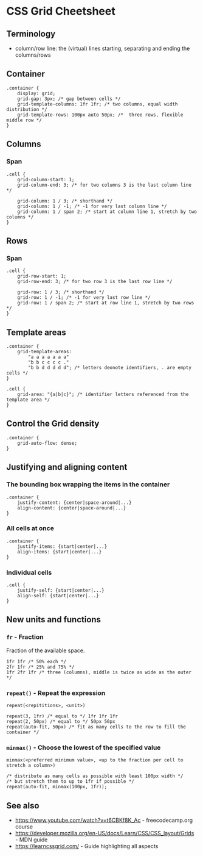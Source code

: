 
# CSS Grid Cheetsheet

## Terminology 

- column/row line: the (virtual) lines starting, separating and ending the columns/rows


## Container

```
.container {
	display: grid;
	grid-gap: 3px; /* gap between cells */
	grid-template-columns: 1fr 1fr; /* two columns, equal width distribution */
	grid-template-rows: 100px auto 50px; /*  three rows, flexible middle row */
}
```


## Columns

### Span

```
.cell {
	grid-column-start: 1;
	grid-column-end: 3; /* for two columns 3 is the last column line */

	grid-column: 1 / 3; /* shorthand */
	grid-column: 1 / -1; /* -1 for very last column line */
	grid-column: 1 / span 2; /* start at column line 1, stretch by two columns */
}
```


## Rows

### Span

```
.cell {
	grid-row-start: 1;
	grid-row-end: 3; /* for two row 3 is the last row line */

	grid-row: 1 / 3; /* shorthand */
	grid-row: 1 / -1; /* -1 for very last row line */
	grid-row: 1 / span 2; /* start at row line 1, stretch by two rows */
}
```


## Template areas

```
.container {
	grid-template-areas: 
		"a a a a a a a"
		"b b c c c c ."
		"b b d d d d d"; /* letters deonote identifiers, . are empty cells */
}

.cell {
	grid-area: "{a|b|c}"; /* identifier letters referenced from the template area */
}
```


## Control the Grid density

```
.container {
	grid-auto-flow: dense;
}
```


## Justifying and aligning content

### The bounding box wrapping the items in the container

```
.container {
	justify-content: {center|space-around|...}
	align-content: {center|space-around|...}
}
```

### All cells at once

```
.container {
	justify-items: {start|center|...}
	align-items: {start|center|...}
}
```

### Individual cells

```
.cell {
	justify-self: {start|center|...}
	align-self: {start|center|...}
}
```

## New units and functions

### `fr` - Fraction

Fraction of the available space.

```
1fr 1fr /* 50% each */
2fr 1fr /* 25% and 75% */
1fr 2fr 1fr /* three (columns), middle is twice as wide as the outer */
```

### `repeat()` - Repeat the expression

`repeat(<repititions>, <unit>)`

```
repeat(3, 1fr) /* equal to */ 1fr 1fr 1fr
repeat(2, 50px) /* equal to */ 50px 50px
repeat(auto-fit, 50px) /* fit as many cells to the row to fill the container */
```

### `minmax()` - Choose the lowest of the specified value

`minmax(<preferred minimum value>, <up to the fraction per cell to stretch a column>)`

```
/* distribute as many cells as possible with least 100px width */
/* but stretch them to up to 1fr if possible */
repeat(auto-fit, minmax(100px, 1fr));
```


## See also

- https://www.youtube.com/watch?v=t6CBKf8K_Ac - freecodecamp.org course
- https://developer.mozilla.org/en-US/docs/Learn/CSS/CSS_layout/Grids - MDN guide
- https://learncssgrid.com/ - Guide highlighting all aspects
